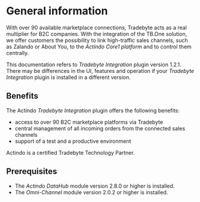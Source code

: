 # General information

With over 90 available marketplace connections, Tradebyte acts as a real multiplier for B2C companies. With the integration of the TB.One solution, we offer customers the possibility to link high-traffic sales channels, such as Zalando or About You, to the *Actindo Core1 platform* and to control them centrally.

This documentation refers to *Tradebyte Integration* plugin version 1.2.1. There may be differences in the UI, features and operation if your *Tradebyte Integration* plugin is installed in a different version.


## Benefits

The Actindo *Tradebyte Integration* plugin offers the following benefits:

- access to over 90 B2C marketplace platforms via Tradebyte   
- central management of all incoming orders from the connected sales channels   
- support of a test and a productive environment  

Actindo is a certified Tradebyte Technology Partner.

## Prerequisites

- The *Actindo DataHub* module version 2.8.0 or higher is installed.
- The *Omni-Channel* module version 2.0.2 or higher is installed.
